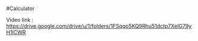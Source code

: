 #Calculator

Video link : https://drive.google.com/drive/u/1/folders/1FSqqo5KQ9Rhu51dctp7XelG79yH1lCWR
